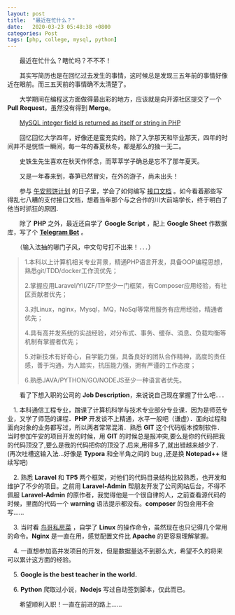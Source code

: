 ```yaml
---
layout: post
title:  "最近在忙什么？"
date:   2020-03-23 05:48:38 +0800
categories: Post
tags: [php, college, mysql, python]
---
```


　　最近在忙什么？瞎忙吗？不不不！

　　其实写简历也是在回忆过去发生的事情，这时候总是发现三五年前的事情好像近在眼前。而三五天前的事情确不太清楚了。

　　大学期间在编程这方面做得最出彩的地方，应该就是向开源社区提交了一个 **Pull Request**，虽然没有得到 **Merge**。

　　[MySQL integer field is returned as itself or string in PHP      ](https://github.com/bcit-ci/CodeIgniter/pull/5221)

　　回忆回忆大学四年，好像还是蛮充实的。除了入学那天和毕业那天，四年的时间并不是恍悟一瞬间，每一年的春夏秋冬，都是那么的独一无二。

　　史铁生先生喜欢在秋天作怀念，而莘莘学子确总是忘不了那年夏天。

　　又是一年春来到，春笋已然冒尖，在外的游子，尚未出头！

　　参与 [午安煎饼计划](https://github.com/wuancake/wuancake/blob/master/Wuancake.md) 的日子里，学会了如何编写 [接口文档](https://aunhappy.gitbooks.io/wuanlife/content/) 。如今看着那些写得乱七八糟的支付接口文档，想着当年那个与之合作的川大前端学长，终于明白了他当时抓狂的原因.

　　除了 **PHP** 之外，最近还自学了 **Google Script** ，配上 **Google Sheet** 作数据库，写了个 [**Telegram Bot**](https://t.me/shouce) 。

　　（输入法抽的哪门子风，中文句号打不出来！．．．）



> 1.本科以上计算机相关专业背景，精通PHP语言开发，具备OOP编程思想，熟悉git/TDD/docker工作流优先；
>
> 2.掌握应用Laravel/YII/ZF/TP至少一门框架，有Composer应用经验，有社区贡献者优先；
>
> 3.对Linux，nginx，Mysql，MQ，NoSql等常用服务有应用经验，精通者优先；
>
> 4.具有高并发系统的实战经验，对分布式、事务、缓存、消息、负载均衡等机制有掌握者优先；
>
> 5.对新技术有好奇心，自学能力强，具备良好的团队合作精神，高度的责任感，善于沟通，为人踏实，抗压能力强，拥有严谨的工作态度；
>
> 6.熟悉JAVA/PYTHON/GO/NODEJS至少一种语言者优先。

　　看了下想入职的公司的 **Job Description**，来说说自己现在掌握了什么吧．．．

  　1. 本科通信工程专业，蹭课了计算机科学与技术专业部分专业课．因为是师范专业，又学了师范的课程．**PHP** 开发谈不上精通，水平一般吧（谦虚）．面向过程和面向对象的业务都写过，所以两者常常混淆．熟悉 **GIT** 这个代码版本控制软件．当时参加午安的项目开发的时候，用 **GIT** 的时候总是报冲突,要么是你的代码把我的代码顶没了,要么是我的代码把你的顶没了.后来,用得多了,就出错越来越少了. (再次吐槽这输入法...好像是 **Typora** 和全半角之间的 bug ,还是换 **Notepad++** 继续写吧)

  　2. 熟悉 **Laravel** 和 **TP5** 两个框架，对他们的代码目录结构比较熟悉，也开发和维护了不少的项目。之前用 **Laravel-Admin** 帮朋友开发了公司网站后台，不得不佩服 **Laravel-Admin** 的原作者，我觉得他是一个很自律的人，之前查看源代码的时候，里面的代码一个 **warning** 语法提示都没有。**composer** 的包会用不会写……

  　3. 当时看 [鸟哥私房菜](http://linux.vbird.org/) ，自学了 **Linux** 的操作命令，虽然现在也只记得几个常用的命令。**Nginx** 是一直在用，感觉配置文件比 **Apache** 的更容易理解掌握。

  　4. 一直想参加高并发项目的开发，但是数据量达不到那么大，希望不久的将来可以累计这方面的经验。

  　5. **Google is the best teacher in the world.**

  　6. **Python** 爬取过小说，**Nodejs** 写过自动签到脚本，仅此而已。


　　希望顺利入职！一直在前进的路上……